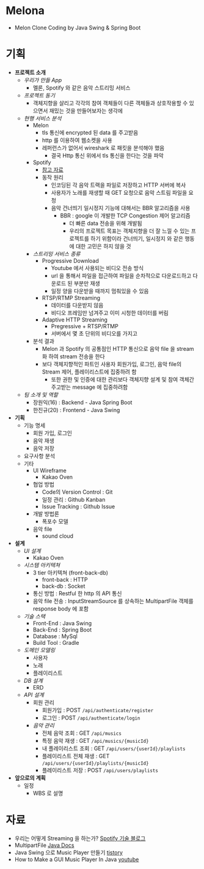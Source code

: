 # Melona

- Melon Clone Coding by Java Swing & Spring Boot

# 기획

- **프로젝트 소개**
  - _우리가 만들 App_
    - 멜론, Spotify 와 같은 음악 스트리밍 서비스
  - _프로젝트 동기_
    - 객체지향을 살리고 각각의 참여 객체들이 다른 객체들과 상호작용할 수 있으면서 재밌는 것을 만들어보자는 생각에
  - _현행 서비스 분석_
    - Melon
      - tls 통신에 encrypted 된 data 를 주고받음
      - http 를 이용하여 웹소켓을 사용
      - 레퍼런스가 없어서 wireshark 로 패킷을 분석해야 했음
        - 결국 Http 통신 위에서 tls 통신을 한다는 것을 파악
    - Spotify
      - [참고 자료](https://engineering.atspotify.com/2018/08/31/smoother-streaming-with-bbr/)
      - 동작 원리
        - 인코딩된 각 음악 트랙을 파일로 저장하고 HTTP 서버에 복사
        - 사용자가 노래를 재생할 때 GET 요청으로 음악 스트림 파일을 요청
        - 음악 건너띄기 일시정지 기능에 대해서는 BBR 알고리즘을 사용
          - BBR : google 이 개발한 TCP Congestion 제어 알고리즘
            - 더 빠른 data 전송을 위해 개발됨
            - 우리의 프로젝트 목표는 객체지향을 더 잘 느낄 수 있는 프로젝트를 하기 위함이라 건너띄기, 일시정지 와 같은 행동에 대한 고민은 하지 않을 것
    - _스트리밍 서비스 종류_
      - Progressive Download
        - Youtube 에서 사용되는 비디오 전송 방식
        - url 을 통해서 파일을 접근하여 파일을 순차적으로 다운로드하고 다운로드 된 부분만 재생
        - 일정 양을 다운받을 때까지 멈춰있을 수 있음
      - RTSP/RTMP Streaming
        - 데이터를 다운받지 않음
        - 비디오 프레임만 넘겨주고 이미 시청한 데이터를 버림
      - Adaptive HTTP Streaming
        - Pregressive + RTSP/RTMP
        - 서버에서 몇 초 단위의 비디오를 가지고
    - 분석 결과
      - Melon 과 Spotify 의 공통점인 HTTP 통신으로 음악 file 을 stream 화 하여 stream 전송을 한다
      - 보다 객체지향적인 파트인 사용자 회원가입, 로그인, 음악 file의 Stream 제어, 플레이리스트에 집중하려 함
        - 또한 권한 및 인증에 대한 관리보다 객체지향 설계 및 참여 객체간 주고받는 message 에 집중하려함
  - _팀 소개 및 역할_
    - 장원익(16) : Backend - Java Spring Boot
    - 한진규(20) : Frontend - Java Swing
- **기획**
  - 기능 명세
    - 회원 가입, 로그인
    - 음악 재생
    - 음악 저장
  - 요구사항 분석
  - 기타
    - UI Wireframe
      - Kakao Oven
    - 협업 방법
      - Code의 Version Control : Git
      - 일정 관리 : Github Kanban
      - Issue Tracking : Github Issue
    - 개발 방법론
      - 폭포수 모델
    - 음악 file
      - sound cloud
- **설계**
  - _UI 설계_
    - Kakao Oven
  - _시스템 아키텍쳐_
    - 3 tier 아키텍쳐 (front-back-db)
      - front-back : HTTP
      - back-db : Socket
    - 통신 방법 : Restful 한 http 의 API 통신
    - 음악 file 전송 : InputStreamSource 를 상속하는 MultipartFile 객체를 response body 에 포함
  - _기술 스택_
    - Front-End : Java Swing
    - Back-End : Spring Boot
    - Database : MySql
    - Build Tool : Gradle
  - _도메인 모델링_
    - 사용자
    - 노래
    - 플레이리스트
  - _DB 설계_
    - ERD
  - _API 설계_
    - 회원 관리
      - 회원가입 : POST `/api/authenticate/register`
      - 로그인 : POST `/api/authenticate/login`
    - _음악 관리_
      - 전체 음악 조회 : GET `/api/musics`
      - 특정 음악 재생 : GET `/api/musics/{musicId}`
      - 내 플레이리스트 조회 : GET `/api/users/{userId}/playlists`
      - 플레이리스트 전체 재생 : GET `/api/users/{userId}/playlists/{musicId}`
      - 플레이리스트 저장 : POST `/api/users/playlists`
- **앞으로의 계획**
  - 일정
    - WBS 로 설명

# 자료

- 우리는 어떻게 Streaming 을 하는가? [Spotify 기술 블로그](https://engineering.atspotify.com/2018/08/31/smoother-streaming-with-bbr/)
- MultipartFile [Java Docs](https://docs.spring.io/spring-framework/docs/current/javadoc-api/org/springframework/web/multipart/MultipartFile.html)
- Java Swing 으로 Music Player 만들기 [tistory](https://aristatait.tistory.com/17)
- How to Make a GUI Music Player In Java [youtube](https://www.youtube.com/watch?v=OX3CFHLV9ws)
